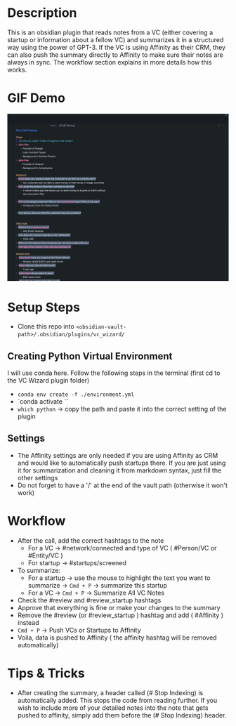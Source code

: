 # Description
This is an obsidian plugin that reads notes from a VC (either covering a startup or information about a fellow VC) and summarizes it in a structured way using the power of GPT-3. If the VC is using Affinity as their CRM, they can also push the summary directly to Affinity to make sure their notes are always in sync. The workflow section explains in more details how this works. 
# GIF Demo
![screen-gif](./vc_wizard.gif)

# Setup Steps
- Clone this repo into `<obsidian-vault-path>/.obsidian/plugins/vc_wizard/`
## Creating Python Virtual Environment
I will use conda here. Follow the following steps in the terminal (first cd to the VC Wizard plugin folder)
- `conda env create -f ./environment.yml`
- `conda activate <env-name>``
- `which python` -> copy the path and paste it into the correct setting of the plugin
## Settings
- The Affinity settings are only needed if you are using Affinity as CRM and would like to automatically push startups there. If you are just using it for summarization and cleaning it from markdown syntax, just fill the other settings
- Do not forget to have a '/' at the end of the vault path (otherwise it won't work)

# Workflow
- After the call, add the correct hashtags to the note
	- For a VC -> #network/connected  and type of VC ( #Person/VC or #Entity/VC )
	- For startup -> #startups/screened 
- To summarize:
	- For a startup -> use the mouse to highlight the text you want to summarize -> `Cmd + P` -> summarize this startup
	- For a VC -> `Cmd + P` -> Summarize All VC Notes
- Check the #review and #review_startup hashtags
- Approve that everything is fine or make your changes to the summary
- Remove the #review (or #review_startup ) hashtag and add ( #Affinity ) instead
- `Cmd + P` -> Push VCs or Startups to Affinity
- Voila, data is pushed to Affinity ( the affinity hashtag will be removed automatically)

# Tips & Tricks
- After creating the summary, a header called (# Stop Indexing) is automatically added. This stops the code from reading further. If you wish to include more of your detailed notes into the note that gets pushed to affinity, simply add them before the (# Stop Indexing) header.

